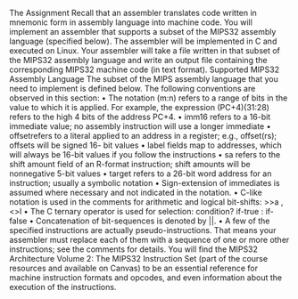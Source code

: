 The Assignment
Recall that an assembler translates code written in mnemonic form in assembly language into machine code.
You will implement an assembler that supports a subset of the MIPS32 assembly language (specified below). The 
assembler will be implemented in C and executed on Linux. Your assembler will take a file written in that subset of the 
MIPS32 assembly language and write an output file containing the corresponding MIPS32 machine code (in text format).
Supported MIPS32 Assembly Language
The subset of the MIPS assembly language that you need to implement is defined below. The following conventions are 
observed in this section:
• The notation (m:n) refers to a range of bits in the value to which it is applied. For example, the expression
(PC+4)(31:28)
refers to the high 4 bits of the address PC+4.
• imm16 refers to a 16-bit immediate value; no assembly instruction will use a longer immediate
• offsetrefers to a literal applied to an address in a register; e.g., offset(rs); offsets will be signed 16-
bit values
• label fields map to addresses, which will always be 16-bit values if you follow the instructions
• sa refers to the shift amount field of an R-format instruction; shift amounts will be nonnegative 5-bit values
• target refers to a 26-bit word address for an instruction; usually a symbolic notation
• Sign-extension of immediates is assumed where necessary and not indicated in the notation.
• C-like notation is used in the comments for arithmetic and logical bit-shifts: >>a , <<l and >>l
• The C ternary operator is used for selection: condition? if-true : if-false
• Concatenation of bit-sequences is denoted by ||.
• A few of the specified instructions are actually pseudo-instructions. That means your assembler must replace each 
of them with a sequence of one or more other instructions; see the comments for details.
You will find the MIPS32 Architecture Volume 2: The MIPS32 Instruction Set (part of the course resources and available 
on Canvas) to be an essential reference for machine instruction formats and opcodes, and even information about the 
execution of the instructions.